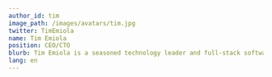 ```yaml
---
author_id: tim
image_path: /images/avatars/tim.jpg
twitter: TimEmiola
name: Tim Emiola
position: CEO/CTO
blurb: Tim Emiola is a seasoned technology leader and full-stack software engineer that likes to take on new challenges. <br>He is a Xoogler and a founder @ChallengeHub.
lang: en
---
```

